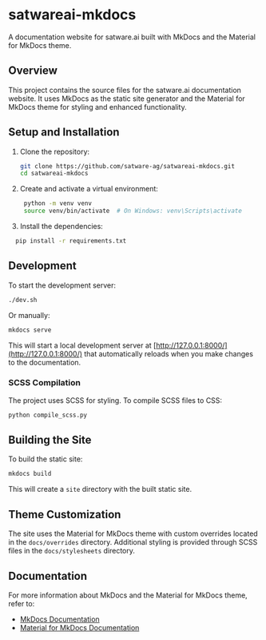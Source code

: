 
# satwareai-mkdocs

A documentation website for satware.ai built with MkDocs and the Material for MkDocs theme.

## Overview

This project contains the source files for the satware.ai documentation website. It uses MkDocs as the static site generator and the Material for MkDocs theme for styling and enhanced functionality.

## Setup and Installation

1. Clone the repository:
   ```bash
   git clone https://github.com/satware-ag/satwareai-mkdocs.git
   cd satwareai-mkdocs
   ```


2. Create and activate a virtual environment:

   ```bash
    python -m venv venv
    source venv/bin/activate  # On Windows: venv\Scripts\activate
    ```

3. Install the dependencies:

  ```bash
    pip install -r requirements.txt
  ```


## Development

To start the development server:


```bash
./dev.sh
```

Or manually:

```bash
mkdocs serve
```


This will start a local development server at [http://127.0.0.1:8000/](http://127.0.0.1:8000/) that automatically reloads when you make changes to the documentation.

### SCSS Compilation

The project uses SCSS for styling. To compile SCSS files to CSS:



```bash
python compile_scss.py
```

## Building the Site

To build the static site:


```bash
mkdocs build
```

This will create a `site` directory with the built static site.


## Theme Customization

The site uses the Material for MkDocs theme with custom overrides located in the `docs/overrides` directory. Additional styling is provided through SCSS files in the `docs/stylesheets` directory.

## Documentation

For more information about MkDocs and the Material for MkDocs theme, refer to:

- [MkDocs Documentation](https://www.mkdocs.org/getting-started/)
- [Material for MkDocs Documentation](https://squidfunk.github.io/mkdocs-material/getting-started/)